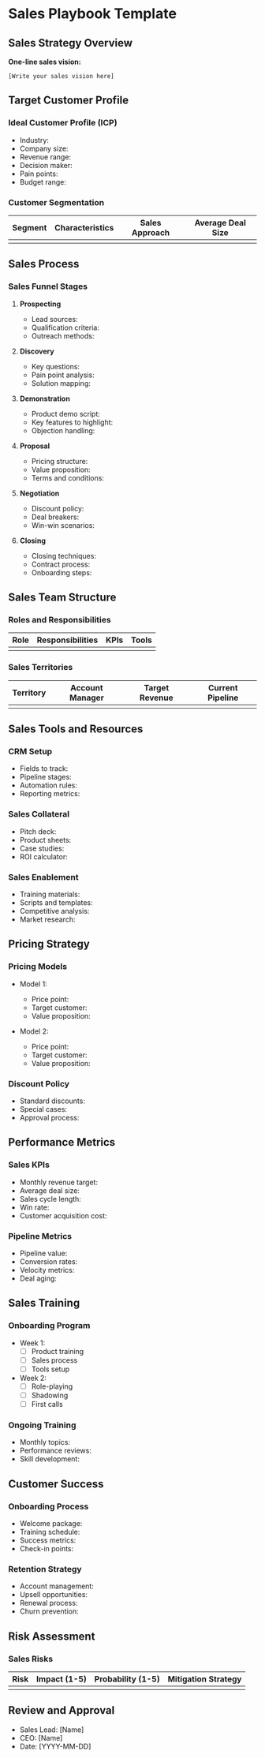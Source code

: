 # Sales Playbook Template

## Sales Strategy Overview
**One-line sales vision:**
```
[Write your sales vision here]
```

## Target Customer Profile
### Ideal Customer Profile (ICP)
- Industry:
- Company size:
- Revenue range:
- Decision maker:
- Pain points:
- Budget range:

### Customer Segmentation
| Segment | Characteristics | Sales Approach | Average Deal Size |
|---------|----------------|----------------|-------------------|
|         |                |                |                   |

## Sales Process
### Sales Funnel Stages
1. **Prospecting**
   - Lead sources:
   - Qualification criteria:
   - Outreach methods:

2. **Discovery**
   - Key questions:
   - Pain point analysis:
   - Solution mapping:

3. **Demonstration**
   - Product demo script:
   - Key features to highlight:
   - Objection handling:

4. **Proposal**
   - Pricing structure:
   - Value proposition:
   - Terms and conditions:

5. **Negotiation**
   - Discount policy:
   - Deal breakers:
   - Win-win scenarios:

6. **Closing**
   - Closing techniques:
   - Contract process:
   - Onboarding steps:

## Sales Team Structure
### Roles and Responsibilities
| Role | Responsibilities | KPIs | Tools |
|------|------------------|------|-------|
|      |                  |      |       |

### Sales Territories
| Territory | Account Manager | Target Revenue | Current Pipeline |
|-----------|----------------|----------------|------------------|
|           |                |                |                  |

## Sales Tools and Resources
### CRM Setup
- Fields to track:
- Pipeline stages:
- Automation rules:
- Reporting metrics:

### Sales Collateral
- Pitch deck:
- Product sheets:
- Case studies:
- ROI calculator:

### Sales Enablement
- Training materials:
- Scripts and templates:
- Competitive analysis:
- Market research:

## Pricing Strategy
### Pricing Models
- Model 1:
  - Price point:
  - Target customer:
  - Value proposition:

- Model 2:
  - Price point:
  - Target customer:
  - Value proposition:

### Discount Policy
- Standard discounts:
- Special cases:
- Approval process:

## Performance Metrics
### Sales KPIs
- Monthly revenue target:
- Average deal size:
- Sales cycle length:
- Win rate:
- Customer acquisition cost:

### Pipeline Metrics
- Pipeline value:
- Conversion rates:
- Velocity metrics:
- Deal aging:

## Sales Training
### Onboarding Program
- Week 1:
  - [ ] Product training
  - [ ] Sales process
  - [ ] Tools setup

- Week 2:
  - [ ] Role-playing
  - [ ] Shadowing
  - [ ] First calls

### Ongoing Training
- Monthly topics:
- Performance reviews:
- Skill development:

## Customer Success
### Onboarding Process
- Welcome package:
- Training schedule:
- Success metrics:
- Check-in points:

### Retention Strategy
- Account management:
- Upsell opportunities:
- Renewal process:
- Churn prevention:

## Risk Assessment
### Sales Risks
| Risk | Impact (1-5) | Probability (1-5) | Mitigation Strategy |
|------|--------------|-------------------|-------------------|
|      |              |                   |                   |

## Review and Approval
- Sales Lead: [Name]
- CEO: [Name]
- Date: [YYYY-MM-DD] 